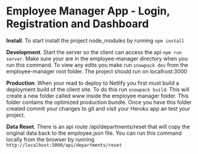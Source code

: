 # Employee Manager App - Login, Registration and Dashboard

__Install__. 
To start install the project node_modules by running ```npm install```

__Development__. 
Start the server so the client can access the api ```npm run server```.  Make sure your are in the employee-manager directory when you run this command. To view any edits you make run ```snowpack dev``` from the employee-manager root folder. The project should run on localhost:3000

__Production__. 
When your read to deploy to Netlify you first must build a deployment build of the client site. To do this run ```snowpack build```. This will create a new folder called www inside the employee manager folder. This folder contains the optimized production bundle. Once you have this folder created commit your changes to git and visit your Heroku app an test your project. 

__Data Reset__. 
There is an api route /api/departments/reset that will copy the original data back to the employee.json file. You can run this command locally from the browser by running ```http://localhost:5000/api/departments/reset```

